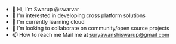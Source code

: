 - 👋 Hi, I’m Swarup @swarvar
- 👀 I’m interested in developing cross platform solutions
- 🌱 I’m currently learning cloud
- 💞️ I’m looking to collaborate on community/open source projects
- 📫 How to reach me 
Mail me at suryawanshiswarup@gmail.com 


<!---
swarvar/swarvar is a ✨ special ✨ repository because its `README.md` (this file) appears on your GitHub profile.
You can click the Preview link to take a look at your changes.
--->
